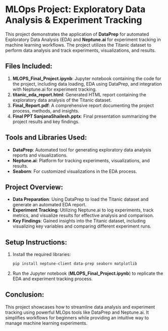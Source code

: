 # MLOps Project: Exploratory Data Analysis & Experiment Tracking

This project demonstrates the application of **DataPrep** for automated Exploratory Data Analysis (EDA) and **Neptune.ai** for experiment tracking in machine learning workflows. The project utilizes the Titanic dataset to perform data analysis and track experiments, visualizations, and results.

## Files Included:
1. **MLOPS_Final_Project.ipynb**: Jupyter notebook containing the code for the project, including data loading, EDA using DataPrep, and integration with Neptune.ai for experiment tracking.
2. **titanic_eda_report.html**: Generated HTML report containing the exploratory data analysis of the Titanic dataset.
3. **Final_Report.pdf**: A comprehensive report documenting the project process, methods, and insights.
4. **Final PPT SanjanaShailesh.pptx**: Final presentation summarizing the project results and key findings.

## Tools and Libraries Used:
- **DataPrep**: Automated tool for generating exploratory data analysis reports and visualizations.
- **Neptune.ai**: Platform for tracking experiments, visualizations, and results.
- **Seaborn**: For customized visualizations in the EDA process.

## Project Overview:
- **Data Preparation**: Using DataPrep to load the Titanic dataset and generate an automated EDA report.
- **Experiment Tracking**: Utilizing Neptune.ai to log experiments, track metrics, and visualize results for effective analysis and comparison.
- **Key Findings**: Gained insights into the Titanic dataset, including visualizing key variables and comparing different experiment runs.

## Setup Instructions:
1. Install the required libraries:
    ```bash
    pip install neptune-client data-prep seaborn matplotlib
    ```
2. Run the Jupyter notebook (**MLOPS_Final_Project.ipynb**) to replicate the EDA and experiment tracking process.

## Conclusion:
This project showcases how to streamline data analysis and experiment tracking using powerful MLOps tools like DataPrep and Neptune.ai. It simplifies workflows for beginners while providing an intuitive way to manage machine learning experiments.
